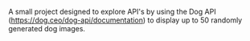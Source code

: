 A small project designed to explore API's by using the Dog API (https://dog.ceo/dog-api/documentation) to display up to 50 randomly generated dog images.
